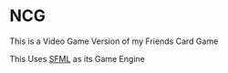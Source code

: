 # NCG

This is a Video Game Version of my Friends Card Game

This Uses [SFML](https://www.sfml-dev.org/) as its Game Engine